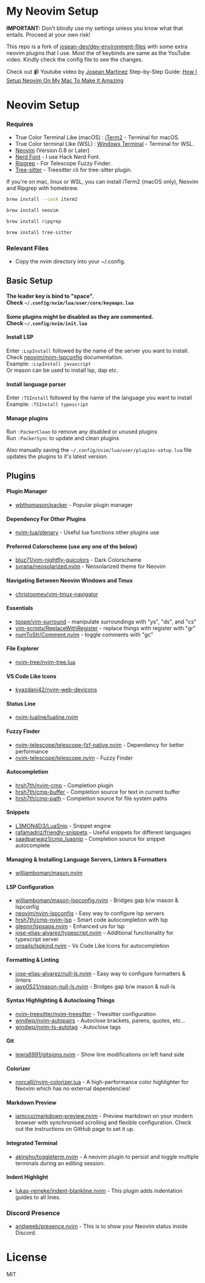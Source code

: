 # My Neovim Setup

**IMPORTANT:** Don’t blindly use my settings unless you know what that entails. Proceed at your own risk!

This repo is a fork of [josean-dev/dev-environment-files](https://github.com/josean-dev/dev-environment-files) with some extra neovim plugins that I use. Most the of keybinds are same as the YouTube video. Kindly check the config file to see the changes.

Check out 📹 Youtube video by [Josean Martinez](https://www.youtube.com/channel/UC_NZ6qLS9oJgsMKQhqAkg-w) Step-by-Step Guide: [How I Setup Neovim On My Mac To Make It Amazing](https://youtu.be/vdn_pKJUda8)

# Neovim Setup

### Requires

- True Color Terminal Like (macOS) : [iTerm2](https://iterm2.com/) - Terminal for macOS.
- True Color terminal Like (WSL) : [Windows Terminal](https://apps.microsoft.com/store/detail/windows-terminal/9N0DX20HK701?hl=en-in&gl=in) - Terminal for WSL.
- [Neovim](https://neovim.io/) (Version 0.8 or Later)
- [Nerd Font](https://github.com/ryanoasis/nerd-fonts) - I use Hack Nerd Font.
- [Ripgrep](https://github.com/BurntSushi/ripgrep) - For Telescope Fuzzy Finder.
- [Tree-sitter](https://tree-sitter.github.io/tree-sitter/) - Treesitter cli for tree-sitter plugin.

If you're on mac, linux or WSL, you can install iTerm2 (macOS only), Neovim and Ripgrep with homebrew.

```bash
brew install --cask iterm2
```

```bash
brew install neovim
```

```bash
brew install ripgrep
```

```bash
brew install tree-sitter
```

### Relevant Files

- Copy the nvim directory into your ~/.config.

## Basic Setup

#### The leader key is bind to "space".<br> Check `~/.config/nvim/lua/user/core/keymaps.lua`

#### Some plugins might be disabled as they are commented.<br> Check `~/.config/nvim/init.lua`

#### Install LSP

Enter `:LspInstall` followed by the name of the server you want to install. Check [neovim/nvim-lspconfig](https://github.com/neovim/nvim-lspconfig/blob/master/doc/server_configurations.md) documentation.<br>
Example: `:LspInstall javascript`<br>
Or mason can be used to install lsp, dap etc.

#### Install language parser

Enter `:TSInstall` followed by the name of the language you want to install<br>
Example: `:TSInstall typescript`

#### Manage plugins

Run `:PackerClean` to remove any disabled or unused plugins<br>
Run `:PackerSync` to update and clean plugins<br>

Also manually saving the `~/.config/nvim/lua/user/plugins-setup.lua` file updates the plugins to it's latest version.

## Plugins

#### Plugin Manager

- [wbthomason/packer](https://github.com/wbthomason/packer.nvim) - Popular plugin manager

#### Dependency For Other Plugins

- [nvim-lua/plenary](https://github.com/nvim-lua/plenary.nvim) - Useful lua functions other plugins use

#### Preferred Colorscheme (use any one of the below)

- [bluz71/vim-nightfly-guicolors](https://github.com/bluz71/vim-nightfly-guicolors) - Dark Colorscheme
- [svrana/neosolarized.nvim](https://github.com/svrana/neosolarized.nvim) - Neosolarized theme for Neovim

#### Navigating Between Neovim Windows and Tmux

- [christoomey/vim-tmux-navigator](https://github.com/christoomey/vim-tmux-navigator)

#### Essentials

- [tpope/vim-surround](https://github.com/tpope/vim-surround) - manipulate surroundings with "ys", "ds", and "cs"
- [vim-scripts/ReplaceWithRegister](https://github.com/vim-scripts/ReplaceWithRegister) - replace things with register with "gr"
- [numToStr/Comment.nvim](https://github.com/numToStr/Comment.nvim) - toggle comments with "gc"

#### File Explorer

- [nvim-tree/nvim-tree.lua](https://github.com/nvim-tree/nvim-tree.lua)

#### VS Code Like Icons

- [kyazdani42/nvim-web-devicons](https://github.com/kyazdani42/nvim-web-devicons)

#### Status Line

- [nvim-lualine/lualine.nvim](https://github.com/nvim-lualine/lualine.nvim)

#### Fuzzy Finder

- [nvim-telescope/telescope-fzf-native.nvim](https://github.com/nvim-telescope/telescope-fzf-native.nvim) - Dependency for better performance
- [nvim-telescope/telescope.nvim](https://github.com/nvim-telescope/telescope.nvim) - Fuzzy Finder

#### Autocompletion

- [hrsh7th/nvim-cmp](https://github.com/hrsh7th/nvim-cmp) - Completion plugin
- [hrsh7th/cmp-buffer](https://github.com/hrsh7th/cmp-buffer) - Completion source for text in current buffer
- [hrsh7th/cmp-path](https://github.com/hrsh7th/cmp-path) - Completion source for file system paths

#### Snippets

- [L3MON4D3/LuaSnip](https://github.com/L3MON4D3/LuaSnip) - Snippet engine
- [rafamadriz/friendly-snippets](https://github.com/rafamadriz/friendly-snippets) - Useful snippets for different languages
- [saadparwaiz1/cmp_luasnip](https://github.com/saadparwaiz1/cmp_luasnip) - Completion source for snippet autocomplete

#### Managing & Installing Language Servers, Linters & Formatters

- [williamboman/mason.nvim](https://github.com/williamboman/mason.nvim)

#### LSP Configuration

- [williamboman/mason-lspconfig.nvim](https://github.com/williamboman/mason-lspconfig.nvim) - Bridges gap b/w mason & lspconfig
- [neovim/nvim-lspconfig](https://github.com/neovim/nvim-lspconfig) - Easy way to configure lsp servers
- [hrsh7th/cmp-nvim-lsp](https://github.com/hrsh7th/cmp-nvim-lsp) - Smart code autocompletion with lsp
- [glepnir/lspsaga.nvim](https://github.com/glepnir/lspsaga.nvim) - Enhanced uis for lsp
- [jose-elias-alvarez/typescript.nvim](https://github.com/jose-elias-alvarez/typescript.nvim) - Additional functionality for typescript server
- [onsails/lspkind.nvim](https://github.com/onsails/lspkind.nvim) - Vs Code Like Icons for autocompletion

#### Formatting & Linting

- [jose-elias-alvarez/null-ls.nvim](https://github.com/jose-elias-alvarez/null-ls.nvim) - Easy way to configure formatters & linters
- [jayp0521/mason-null-ls.nvim](https://github.com/jayp0521/mason-null-ls.nvim) - Bridges gap b/w mason & null-ls

#### Syntax Highlighting & Autoclosing Things

- [nvim-treesitter/nvim-treesitter](https://github.com/nvim-treesitter/nvim-treesitter) - Treesitter configuration
- [windwp/nvim-autopairs](https://github.com/windwp/nvim-autopairs) - Autoclose brackets, parens, quotes, etc...
- [windwp/nvim-ts-autotag](https://github.com/windwp/nvim-ts-autotag) - Autoclose tags

#### Git

- [lewis6991/gitsigns.nvim](https://github.com/lewis6991/gitsigns.nvim) - Show line modifications on left hand side

#### Colorizer

- [norcalli/nvim-colorizer.lua](https://github.com/norcalli/nvim-colorizer.lua) - A high-performance color highlighter for Neovim which has no external dependencies!

#### Markdown Preview

- [iamcco/markdown-preview.nvim](https://github.com/iamcco/markdown-preview.nvim) - Preview markdown on your modern browser with synchronised scrolling and flexible configuration. Check out the instructions on GitHub page to set it up.

#### Integrated Terminal

- [akinsho/toggleterm.nvim](https://github.com/akinsho/toggleterm.nvim) - A neovim plugin to persist and toggle multiple terminals during an editing session.

#### Indent Highlight

- [lukas-reineke/indent-blankline.nvim](https://github.com/lukas-reineke/indent-blankline.nvim) - This plugin adds indentation guides to all lines.

### Discord Presence

- [andweeb/presence.nvim](https://github.com/andweeb/presence.nvim) - This is to show your Neovim status inside Discord.

# License

MIT
